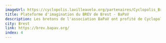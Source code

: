 ```yaml
---
imageUrl: https://cyclopolis.lavilleavelo.org/partenaires/Cyclopolis_Brest_small.png
title: Plateforme d'imagination du BREV de Brest - BaPaV
description: Les bretons de l'association BaPaV ont profité de Cyclopolis pour porter leur plaidoyer de réseau vélo sûr et efficace à l'échelle de la Métropole Brestoise nommé le BREV.
city: Brest
link: https://brev.bapav.org/
index: 4
---
```

